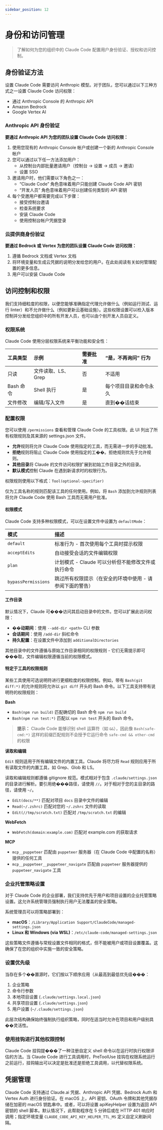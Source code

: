 ```yaml
---
sidebar_position: 12
---
```


# 身份和访问管理

> 了解如何为您的组织中的 Claude Code 配置用户身份验证、授权和访问控制。

## 身份验证方法

设置 Claude Code 需要访问 Anthropic 模型。对于团队，您可以通过以下三种方式之一设置 Claude Code 访问权限：

*   通过 Anthropic Console 的 Anthropic API
*   Amazon Bedrock
*   Google Vertex AI

### Anthropic API 身份验证

**要通过 Anthropic API 为您的团队设置 Claude Code 访问权限：**

1.  使用您现有的 Anthropic Console 帐户或创建一个新的 Anthropic Console 帐户
2.  您可以通过以下任一方法添加用户：
    *   从控制台内部批量邀请用户（控制台 -> 设置 -> 成员 -> 邀请）
    *   设置 SSO
3.  邀请用户时，他们需要以下角色之一：
    *   “Claude Code” 角色意味着用户只能创建 Claude Code API 密钥
    *   “开发人员” 角色意味着用户可以创建任何类型的 API 密钥
4.  每个受邀用户都需要完成以下步骤：
    *   接受控制台邀请
    *   检查系统要求
    *   安装 Claude Code
    *   使用控制台帐户凭据登录

### 云提供商身份验证

**要通过 Bedrock 或 Vertex 为您的团队设置 Claude Code 访问权限：**

1.  遵循 Bedrock 文档或 Vertex 文档
2.  将环境变量和生成云凭据的说明分发给您的用户。在此处阅读有关如何管理配置的更多信息。
3.  用户可以安装 Claude Code

## 访问控制和权限

我们支持细粒度的权限，以便您能够准确指定代理允许做什么（例如运行测试、运行 linter）和不允许做什么（例如更新云基础设施）。这些权限设置可以检入版本控制并分发给您组织中的所有开发人员，也可以由个别开发人员自定义。

### 权限系统

Claude Code 使用分层权限系统来平衡功能和安全性：

| 工具类型 | 示例 | 需要批准 | “是，不再询问” 行为 |
| :--- | :--- | :--- | :--- |
| 只读 | 文件读取、LS、Grep | 否 | 不适用 |
| Bash 命令 | Shell 执行 | 是 | 每个项目目录和命令永久 |
| 文件修改 | 编辑/写入文件 | 是 | 直到��话结束 |

### 配置权限

您可以使用 `/permissions` 查看和管理 Claude Code 的工具权限。此 UI 列出了所有权限规则及其来源的 settings.json 文件。

*   **允许**规则将允许 Claude Code 使用指定的工具，而无需进一步的手动批准。
*   **拒绝**规则将阻止 Claude Code 使用指定的工��。拒绝规则优先于允许规则。
*   **其他目录**将 Claude 的文件访问权限扩展到初始工作目录之外的目录。
*   **默认模式**控制 Claude 在遇到新请求时的权限行为。

权限规则使用以下格式：`Tool(optional-specifier)`

仅为工具名称的规则匹配该工具的任何使用。例如，将 `Bash` 添加到允许规则列表将允许 Claude Code 使用 Bash 工具而无需用户批准。

#### 权限模式

Claude Code 支持多种权限模式，可以在设置文件中设置为 `defaultMode`：

| 模式 | 描述 |
| :--- | :--- |
| `default` | 标准行为 - 首次使用每个工具时提示权限 |
| `acceptEdits` | 自动接受会话的文件编辑权限 |
| `plan` | 计划模式 - Claude 可以分析但不能修改文件或执行命令 |
| `bypassPermissions` | 跳过所有权限提示（在安全的环境中使用 - 请参阅下面的警告） |

#### 工作目录

默认情况下，Claude 可���访问其启动目录中的文件。您可以扩展此访问权限：

*   **��动期间**：使用 `--add-dir <path>` CLI 参数
*   **会话期间**：使用 `/add-dir` 斜杠命令
*   **持久配置**：在设置文件中添加到 `additionalDirectories`

其他目录中的文件遵循与原始工作目录相同的权限规则 - 它们无需提示即可���取，文件编辑权限遵循当前的权限模式。

#### 特定于工具的权限规则

某些工具使用可选说明符进行更细粒度的权限控制。例如，带有 `Bash(git diff:*)` 的允许规则将允许以 `git diff` 开头的 Bash 命令。以下工具支持带有说明符的权限规则：

**Bash**

*   `Bash(npm run build)` 匹配确切的 Bash 命令 `npm run build`
*   `Bash(npm run test:*)` 匹配以 `npm run test` 开头的 Bash 命令。

> **提示：**
> Claude Code 能够识别 shell 运算符（如 `&&`），因此像 `Bash(safe-cmd:*)` 这样的前缀匹配规则不会授予它运行命令 `safe-cmd && other-cmd` 的权限

**读取和编辑**

`Edit` 规则适用于所有编辑文件的内置工具。Claude 将尽力将 `Read` 规则应用于所有读取文件的内置工具，如 Grep、Glob 和 LS。

读取和编辑规则都遵循 gitignore 规范。模式相对于包含 `.claude/settings.json` 的目录进行解析。要引用绝���路径，请使用 `//`。对于相对于您的主目录的路径，请使用 `~/`。

*   `Edit(docs/**)` 匹配对项目 `docs` 目录中文件的编辑
*   `Read(~/.zshrc)` 匹配对您的 `~/.zshrc` 文件的读取
*   `Edit(//tmp/scratch.txt)` 匹配对 `/tmp/scratch.txt` 的编辑

**WebFetch**

*   `WebFetch(domain:example.com)` 匹配对 example.com 的获取请求

**MCP**

*   `mcp__puppeteer` 匹配由 `puppeteer` 服务器（在 Claude Code 中配置的名称）提供的任何工具
*   `mcp__puppeteer__puppeteer_navigate` 匹配由 `puppeteer` 服务器提供的 `puppeteer_navigate` 工具

### 企业托管策略设置

对于 Claude Code 的企业部署，我们支持优先于用户和项目设置的企业托管策略设置。这允许系统管理员强制执行用户无法覆盖的安全策略。

系统管理员可以将策略部署到：

*   **macOS**：`/Library/Application Support/ClaudeCode/managed-settings.json`
*   **Linux 和 Windows (via WSL)**：`/etc/claude-code/managed-settings.json`

这些策略文件遵循与常规设置文件相同的格式，但不能被用户或项目设置覆盖。这确保了在您的组织中实施一致的安全策略。

### 设置优先级

当存在多个��置源时，它们按以下顺序应用（从最高到最低优先级���：

1.  企业策略
2.  命令行参数
3.  本地项目设置 (`.claude/settings.local.json`)
4.  共享项目设置 (`.claude/settings.json`)
5.  用户设置 (`~/.claude/settings.json`)

此层次结构确保始终强制执行组织策略，同时在适当时允许在项目和用户级别具��灵活性。

### 使用挂钩进行其他权限控制

Claude Code 挂钩提���了一种注册自定义 shell 命令以在运行时执行权限评估的方法。当 Claude Code 进行工具调用时，PreToolUse 挂钩在权限系统运行之前运行，挂钩输出可以决定是批准还是拒绝工具调用，以代替权限系统。

## 凭据管理

Claude Code 支持通过 Claude.ai 凭据、Anthropic API 凭据、Bedrock Auth 和 Vertex Auth 进行身份验证。在 macOS 上，API 密钥、OAuth 令牌和其他凭据存储在加密的 macOS 钥匙串中。或者，可以将设置 apiKeyHelper 设置为返回 API 密钥的 shell 脚本。默认情况下，此帮助程序在 5 分钟后或在 HTTP 401 响应时调用；指定环境变量 `CLAUDE_CODE_API_KEY_HELPER_TTL_MS` 定义自定义刷新间隔。